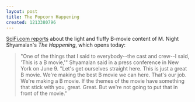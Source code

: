 ```yaml
---
layout: post
title: The Popcorn Happening
created: 1213380796
---
```

[SciFi.com reports](http://www.scifi.com/scifiwire/index.php?category=3&id=55911) about the light and fluffy B-movie content of M. Night Shyamalan's *The Happening*, which opens today:

> "One of the things that I said to everybody--the cast and crew--I said, 'This is a B movie,'" Shyamalan said in a press conference in New York on June 9. "Let's get ourselves straight here. This is just a great B movie. We're making the best B movie we can here. That's our job. We're making a B movie.<!--break--> If the themes of the movie have something that stick with you, great. Great. But we're not going to put that in front of the movie."
